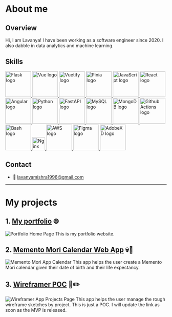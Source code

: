 # About me
## Overview
Hi, I am Lavanya! I have been working as a software engineer since 2020. I also dabble in data analytics and machine learning.

## Skills
<a href="https://flask.palletsprojects.com/en/3.0.x/">
  <img src="https://flask.palletsprojects.com/en/3.0.x/_images/flask-horizontal.png" alt="Flask logo" height="80" />
</a>
<a href="https://vuejs.org/">
  <img src="https://upload.wikimedia.org/wikipedia/commons/9/95/Vue.js_Logo_2.svg" alt="Vue logo" height="80" />
</a>
<a href="https://vuetifyjs.com/en/">
  <img src="https://cdn.vuetifyjs.com/docs/images/logos/vuetify-logo-dark-atom.svg" alt="Vuetify logo" height="80" />
</a>
<a href="https://pinia.vuejs.org/">
  <img src="https://pinia.vuejs.org/logo.svg" alt="Pinia logo" height="80" />
</a>
<a href="https://developer.mozilla.org/en-US/docs/Web/JavaScript">
  <img src="https://upload.wikimedia.org/wikipedia/commons/thumb/6/6a/JavaScript-logo.png/600px-JavaScript-logo.png" alt="JavaScript logo" height="80" />
</a>
<a href="https://react.dev/">
  <img src="https://encrypted-tbn0.gstatic.com/images?q=tbn:ANd9GcThFGBTwrc-m2PX_3YlVq-RcE25W8wv96dBTw&s" alt="React logo" height="80" />
</a>
<a href="https://angular.dev/">
  <img src="https://encrypted-tbn0.gstatic.com/images?q=tbn:ANd9GcRbOFmjGchTMwQriXqezOovYKqXWK3YXUnFlQ&s" alt="Angular logo" height="80" />
</a>
<a href="https://www.python.org/">
  <img src="https://www.python.org/static/img/python-logo@2x.png" alt="Python logo" height="80" />
</a>
<a href="https://fastapi.tiangolo.com/">
  <img src="https://fastapi.tiangolo.com/img/logo-margin/logo-teal.png" alt="FastAPI logo" height="80" />
</a>
<a href="https://www.mysql.com/">
  <img src="https://upload.wikimedia.org/wikipedia/labs/8/8e/Mysql_logo.png" alt="MySQL logo" height="80" />
</a>
<a href="https://www.mongodb.com/">
  <img src="https://upload.wikimedia.org/wikipedia/commons/thumb/9/93/MongoDB_Logo.svg/1280px-MongoDB_Logo.svg.png" alt="MongoDB logo" height="80" />
</a>
<a href="https://github.com/features/actions">
  <img src="https://github.githubassets.com/assets/actions-icon-actions-61925a4b8822.svg" alt="Github Actions logo" height="80" />
</a>
<a href="https://www.gnu.org/software/bash/">
  <img src="https://w7.pngwing.com/pngs/273/225/png-transparent-bash-shell-script-gnu-bourne-shell-shell-thumbnail.png" alt="Bash logo" height="80" />
</a>
<a href="https://nginx.org/en/">
  <img src="https://nginx.org/nginx.png" alt="Nginx logo" height="40" />
</a>
<a href="https://aws.amazon.com/">
  <img src="https://partner.zoom.us/wp-content/uploads/2022/12/2022_Zoom-AWS_Lockup_RGB-1-e1672857797889-1024x760.png" alt="AWS logo" height="80" />
</a>
<a href="https://www.figma.com/">
  <img src="https://encrypted-tbn0.gstatic.com/images?q=tbn:ANd9GcTTkGL-elS-qihu_4yeedMy51wY3jYwCRWMCukPKLhOAk15HlcA8iTLi8pzoA&s" alt="Figma logo" height="80" />
</a>
<a href="https://helpx.adobe.com/xd/get-started.html">
  <img src="https://encrypted-tbn0.gstatic.com/images?q=tbn:ANd9GcQseEy7lIwEdkEGCqmNbal71wgrFZGnyXxQeIzVE_mBHw9wCJUAvCkE7WSZ_LUy-_H47Hk&usqp=CAU" alt="AdobeXD logo" height="80" />
</a>

## Contact
- 📧 lavanyamishra1996@gmail.com

---
# My projects
## 1. [My portfolio](https://nostalgician.in) 🌐
![Portfolio Home Page](https://github.com/chessmadridista/chessmadridista/assets/58620639/c0d7403a-eb51-41b6-b68c-b6d8d4ab647f)
This is my portfolio website.
## 2. [Memento Mori Calendar Web App](https://mementomori.nostalgician.in) 💀📅
![Memento Mori App Calendar](https://github.com/chessmadridista/chessmadridista/assets/58620639/f8ec2bcb-da67-4cb0-a20a-ae2be8a5f0b8)
This app helps the user create a Memento Mori calendar given their date of birth and their life expectancy.
## 3. [Wireframer POC](https://wireframer.nostalgician.in) 🧠✏️
![Wireframer App Projects Page](https://github.com/chessmadridista/chessmadridista/assets/58620639/e4afe77e-3e61-48d2-8f89-9b13ca25a9eb)
This app helps the user manage the rough wireframe sketches by project. This is just a POC. I will update the link as soon as the MVP is released.
<!---
chessmadridista/chessmadridista is a ✨ special ✨ repository because its `README.md` (this file) appears on your GitHub profile.
You can click the Preview link to take a look at your changes.
--->
